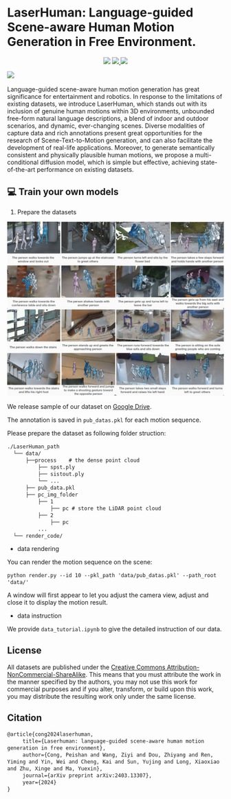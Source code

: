 # LaserHuman: Language-guided Scene-aware Human Motion Generation in Free Environment.

<!-- ### [Project Page](https://4dvlab.github.io/project_page/laserhuman.html) | [Arxiv](https://arxiv.org/pdf/2403.13307.pdf) -->

<p align="center">
  <a href='https://arxiv.org/pdf/2403.13307.pdf'>
    <img src='https://img.shields.io/badge/Arxiv-2312.06553-A42C25?style=flat&logo=arXiv&logoColor=A42C25'></a>
  <a href='https://arxiv.org/pdf/2403.13307.pdf'>
    <img src='https://img.shields.io/badge/Paper-PDF-yellow?style=flat&logo=arXiv&logoColor=yellow'>
  </a>
  <a href='https://4dvlab.github.io/project_page/laserhuman.html'>
  <img src='https://img.shields.io/badge/Project-Page-orange?style=flat&logo=Google%20chrome&logoColor=orange'></a>
  <!-- <a href='https://youtu.be/0a0ZYJgzdWE'>
  <img src='https://img.shields.io/badge/YouTube-Video-EA3323?style=flat&logo=youtube&logoColor=EA3323'></a> -->
  <!-- <a href="" target='_blank'>
    <img src="https://visitor-badge.laobi.icu/badge?page_id=4DVLab.LaserHuman&left_color=gray&right_color=blue">
  </a> -->
</p>
<p float="center">
  <img  width="1000" src="./assets/page1.gif"/>
</p>




Language-guided scene-aware human motion generation has great significance for entertainment and robotics. In response to the limitations of existing datasets, we introduce LaserHuman, which stands out with its inclusion of genuine human motions within 3D environments, unbounded free-form natural language descriptions, a blend of indoor and outdoor scenarios, and dynamic, ever-changing scenes. 
Diverse modalities of capture data and rich annotations present great opportunities for the research of Scene-Text-to-Motion generation, and can also facilitate the development of real-life applications.
Moreover, to generate semantically consistent and physically plausible human motions, we propose a multi-conditional diffusion model, which is simple but effective, achieving state-of-the-art performance on existing datasets. 


## 💻 Train your own models
1. Prepare the datasets
<p float="center">
  <img  width="1000" src="./assets/dataset.png"/>
</p>
We release sample of our dataset on  <a href='https://drive.google.com/drive/folders/1VwU57z4yrlgRgsAEHP2CzN_BPBz6eqIZ?usp=drive_link'>Google Drive</a>.

The annotation is saved in ```pub_datas.pkl``` for each motion sequence.

Please prepare the dataset as following folder struction:
```
./LaserHuman_path
  └── data/
      ├──process    # the dense point cloud 
          ├── spst.ply
          ├── sistout.ply
          └── ...
      ├── pub_data.pkl      
      ├── pc_img_folder
          ├── 1
              ├── pc # store the LiDAR point cloud
          ├── 2
              ├── pc 
          ...
  └── render_code/
```
* data rendering

You can render the motion sequence on the scene: 
```
python render.py --id 10 --pkl_path 'data/pub_datas.pkl' --path_root 'data/'
```
A window will first appear to let you adjust the camera view, adjust and close it to display the motion result.

* data instruction
  
We provide ```data_tutorial.ipynb``` to give the detailed instruction of our data.

## License
All datasets are published under the [Creative Commons Attribution-NonCommercial-ShareAlike](https://creativecommons.org/licenses/by-nc-sa/4.0/).
This means that you must attribute the work in the manner specified by the authors, you may not use this work for commercial purposes and if you alter, transform, or build upon this work, you may distribute the resulting work only under the same license. 

## Citation
 ```
@article{cong2024laserhuman,
      title={Laserhuman: language-guided scene-aware human motion generation in free environment},
      author={Cong, Peishan and Wang, Ziyi and Dou, Zhiyang and Ren, Yiming and Yin, Wei and Cheng, Kai and Sun, Yujing and Long, Xiaoxiao and Zhu, Xinge and Ma, Yuexin},
      journal={arXiv preprint arXiv:2403.13307},
      year={2024}
}
 ```

